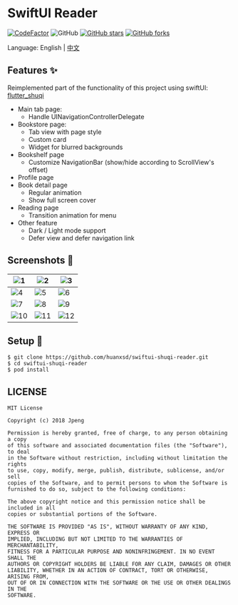 # SwiftUI Reader


[![CodeFactor](https://www.codefactor.io/repository/github/huanxsd/swiftui-shuqi-reader/badge)](https://www.codefactor.io/repository/github/huanxsd/swiftui-shuqi-reader)
![GitHub](https://img.shields.io/github/license/mashape/apistatus.svg?longCache=true&style=flat-square)
[![GitHub stars](https://img.shields.io/github/stars/huanxsd/swiftui-shuqi-reader?logo=github&style=flat-square)](https://github.com/huanxsd/swiftui-shuqi-reader/stargazers)
[![GitHub forks](https://img.shields.io/github/forks/huanxsd/swiftui-shuqi-reader?logo=github&style=flat-square)](https://github.com/huanxsd/swiftui-shuqi-reader/network)

Language: English | [中文](README-ZH.md)

## Features ✨

Reimplemented part of the functionality of this project using swiftUI: [flutter_shuqi](https://github.com/huanxsd/flutter_shuqi)
* Main tab page:
    * Handle UINavigationControllerDelegate
* Bookstore page: 
    * Tab view with page style
    * Custom card
    * Widget for blurred backgrounds
* Bookshelf page
    * Customize NavigationBar (show/hide according to ScrollView's offset)
* Profile page
* Book detail page
    * Regular animation
    * Show full screen cover
* Reading page
    * Transition animation for menu
* Other feature
    * Dark / Light mode support
    * Defer view and defer navigation link

## Screenshots 📸

| ![1](https://pic.lienav.com/i/2022/04/30/626d0245e51cd.png)   | ![2](https://pic.lienav.com/i/2022/04/30/626d024800fdd.png)   | ![3](https://pic.lienav.com/i/2022/04/30/626d024988651.png)   |
|----------------------------------------------------------|----------------------------------------------------------|----------------------------------------------------------|
| ![4](https://pic.lienav.com/i/2022/04/30/626d024b18917.png)   | ![5](https://pic.lienav.com/i/2022/04/30/626d024c3f733.png)   | ![6](https://pic.lienav.com/i/2022/04/30/626d024d749d0.png)   |
| ![7](https://pic.lienav.com/i/2022/04/30/626d0255a8875.png)   | ![8](https://pic.lienav.com/i/2022/04/30/626d0256ee602.png)   | ![9](https://pic.lienav.com/i/2022/04/30/626d0258a27b3.png)   |
| ![10](https://pic.lienav.com/i/2022/04/30/626d025c26412.png)   | ![11](https://pic.lienav.com/i/2022/04/30/626d025e3d9da.png)   | ![12](https://pic.lienav.com/i/2022/04/30/626d025fbfabe.png)   |

## Setup 🍭

```
$ git clone https://github.com/huanxsd/swiftui-shuqi-reader.git
$ cd swiftui-shuqi-reader
$ pod install
```

## LICENSE


```
MIT License

Copyright (c) 2018 Jpeng

Permission is hereby granted, free of charge, to any person obtaining a copy
of this software and associated documentation files (the "Software"), to deal
in the Software without restriction, including without limitation the rights
to use, copy, modify, merge, publish, distribute, sublicense, and/or sell
copies of the Software, and to permit persons to whom the Software is
furnished to do so, subject to the following conditions:

The above copyright notice and this permission notice shall be included in all
copies or substantial portions of the Software.

THE SOFTWARE IS PROVIDED "AS IS", WITHOUT WARRANTY OF ANY KIND, EXPRESS OR
IMPLIED, INCLUDING BUT NOT LIMITED TO THE WARRANTIES OF MERCHANTABILITY,
FITNESS FOR A PARTICULAR PURPOSE AND NONINFRINGEMENT. IN NO EVENT SHALL THE
AUTHORS OR COPYRIGHT HOLDERS BE LIABLE FOR ANY CLAIM, DAMAGES OR OTHER
LIABILITY, WHETHER IN AN ACTION OF CONTRACT, TORT OR OTHERWISE, ARISING FROM,
OUT OF OR IN CONNECTION WITH THE SOFTWARE OR THE USE OR OTHER DEALINGS IN THE
SOFTWARE.
 ```
